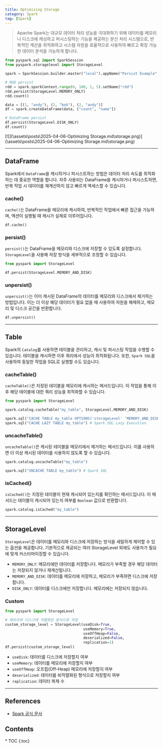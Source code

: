 ```yaml
---
title: Optimizing Storage
category: Spark
tag: [Spark]
---
```


> Apache Spark는 대규모 데이터 처리 성능을 극대화하기 위해 데이터를 메모리나 디스크에 캐싱하고 퍼시스팅하는 기능을 제공하는 분산 처리 시스템으로, 반복적인 계산을 최적화하고 시스템 자원을 효율적으로 사용하여 빠르고 확장 가능한 데이터 분석을 가능하게 합니다.

```python
from pyspark.sql import SparkSession
from pyspark.storagelevel import StorageLevel

spark = SparkSession.builder.master("local").appName("Persist Example").getOrCreate()

# RDD persist
rdd = spark.sparkContext.range(0, 100, 1, 5).setName("rdd")
rdd.persist(StorageLevel.MEMORY_ONLY)
rdd.count()

data = [(1, "andy"), (2, "bob"), (2, "andy")]
df = spark.createDataFrame(data, ["count", "name"])

# DataFrame persist
df.persist(StorageLevel.DISK_ONLY)
df.count()
```

[![](\assets\posts\2025-04-06-Optimizing Storage.md\storage.png)](\assets\posts\2025-04-06-Optimizing Storage.md\storage.png)

---

## DataFrame
Spark에서 `DataFrame`을 캐시하거나 퍼시스트하는 방법은 데이터 처리 속도를 최적화하는 데 중요한 역할을 합니다. 자주 사용되는 DataFrame을 캐시하거나 퍼시스트하면, 반복 작업 시 데이터를 재계산하지 않고 빠르게 액세스할 수 있습니다.

### cache()
`cache()`는 DataFrame을 메모리에 캐시하여, 반복적인 작업에서 빠른 접근을 가능하며, 액션이 실행될 때 캐시가 실제로 이루어집니다.

```python
df.cache()
```

### persist()
`persist()`는 DataFrame을 메모리와 디스크에 저장할 수 있도록 설정합니다. `StorageLevel`을 사용해 저장 방식을 세부적으로 조정할 수 있습니다.

```python
from pyspark import StorageLevel

df.persist(StorageLevel.MEMORY_AND_DISK)
```

### unpersist()
`unpersist()`는 이미 캐시된 DataFrame의 데이터를 메모리와 디스크에서 제거하는 방법입니다. 이는 더 이상 해당 데이터가 필요 없을 때 사용하여 자원을 해제하고, 메모리 및 디스크 공간을 반환합니다.

```python
df.unpersist()
```

---

## Table
Spark의 `Catalog`를 사용하면 테이블을 관리하고, 캐시 및 퍼시스팅 작업을 수행할 수 있습니다. 테이블을 캐시하면 이후 쿼리에서 성능이 최적화됩니다. 또한, `Spark SQL`을 사용하여 동일한 작업을 SQL로 실행할 수도 있습니다.

### cacheTable()
`cacheTable()`은 지정된 테이블을 메모리에 캐시하는 메서드입니다. 이 작업을 통해 이후 해당 테이블에 대한 쿼리 성능을 최적화할 수 있습니다. 

```python
from pyspark import StorageLevel

spark.catalog.cacheTable("my_table", StorageLevel.MEMORY_AND_DISK)

spark.sql("CACHE TABLE my_table OPTIONS('storageLevel' 'MEMORY_AND_DISK')") # Spark SQL
spark.sql("CACHE LAZY TABLE my_table") # Spark SQL Lazy Execution
```

### uncacheTable()
`uncacheTable()`은 캐시된 테이블을 메모리에서 제거하는 메서드입니다. 이를 사용하면 더 이상 캐시된 데이터를 사용하지 않도록 할 수 있습니다.

```python
spark.catalog.uncacheTable("my_table")

spark.sql("UNCACHE TABLE my_table") # Spark SQL
```

### isCached()
`isCached()`는 지정된 테이블이 현재 캐시되어 있는지를 확인하는 메서드입니다. 이 메서드는 테이블이 캐시되어 있는지 여부를 `Boolean` 값으로 반환합니다.

```python
spark.catalog.isCached("my_table")
```

---

## StorageLevel
`StorageLevel`은 데이터를 메모리와 디스크에 저장하는 방식을 세밀하게 제어할 수 있는 옵션을 제공합니다. 기본적으로 제공되는 여러 StorageLevel 외에도 사용자가 필요에 맞게 커스터마이징할 수 있습니다.

- `MEMORY_ONLY`: 메모리에만 데이터를 저장합니다. 메모리가 부족할 경우 해당 데이터는 저장되지 않거나 재계산됩니다.
- `MEMORY_AND_DISK`: 데이터를 메모리에 저장하고, 메모리가 부족하면 디스크에 저장합니다.
- `DISK_ONLY`: 데이터를 디스크에만 저장합니다. 메모리에는 저장되지 않습니다.

### Custom
```python
from pyspark import StorageLevel

# 메모리와 디스크에 직렬화된 방식으로 저장
custom_storage_level = StorageLevel(useDisk=True, 
                                    useMemory=True, 
                                    useOffHeap=False, 
                                    deserialized=False, 
                                    replication=1)
df.persist(custom_storage_level)
```
- `useDisk`: 데이터를 디스크에 저장할지 여부
- `useMemory`: 데이터를 메모리에 저장할지 여부
- `useOffHeap`: 오프힙(Off-Heap) 메모리에 저장할지 여부
- `deserialized`: 데이터를 비직렬화된 형식으로 저장할지 여부
- `replication`: 데이터 복제 수 

---

## References
- [Spark 공식 문서](https://spark.apache.org/docs/latest/)

<nav class="post-toc" markdown="1">
  <h2>Contents</h2>
* TOC
{:toc}
</nav>
